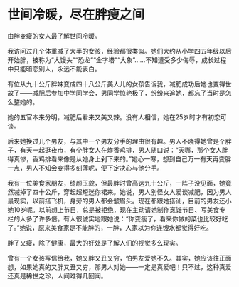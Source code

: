 # 世间冷暖，尽在胖瘦之间

由胖变瘦的女人最了解世间冷暖。 

我访问过几个体重减了大半的女孩，经验都很类似。她们大约从小学四五年级以后开始胖，被称为“大馒头”“恐龙”“金字塔”“大象”……不知遭受多少侮辱，成长过程中只能暗恋别人，永远不能表白。 

有位从九十公斤胖妹变成四十八公斤美人儿的女孩告诉我，减肥成功后她也变得世故了——减肥后参加中学同学会，男同学惊艳极了，纷纷来追她，都忘了当时是怎么整她的。 

她的五官本来分明，减肥后看来又美又辣。没有人相信，她在25岁时才有初恋可谈。 

后来她换过几个男友，与其中一个男友分手的理由很有趣。男人不晓得她曾是个胖子，有天一起逛夜市，有个胖女人在炸香鸡排，男人随口说：“天哪，那个女人胖得真惨，香鸡排看来像是从她身上剁下来的。”她心一寒，想到自己万一有天再变胖一点，男人不知会变得多刻薄呢，便下定决心与他分手。 

我有一位美食家朋友，绮颜玉貌，但最胖时曾高达九十公斤，一阵子没见面，她竟然减掉了四十公斤，穿起超短迷你裙来。她说，男人别怪女人爱谈减肥，因为男人最现实，以前搭飞机，身旁的男人都会皱眉头。现在都跟她搭讪，目前的男友还小她10岁呢。以前想上节目，总是被拒绝，现在主动请她制作烹饪节目、写美食专栏的人多了许多倍。有人很诚实地跟她说：“你变瘦了，看来你做的菜也比较好吃了。”她说，原来美食家是不能胖的，一胖，人家以为你连馊水都觉得好吃。 

胖了又瘦，除了健康，最大的好处是了解人们的视觉多么现实。 

曾有一个女孩写信给我，她又胖又丑又穷，怕男友爱她不久。其实，她应该往正面想，如果她真的又胖又丑又穷，那男人对她——一定是真爱吧！只不过，这种真爱还真是稀世之珍，人间难得几回闻。